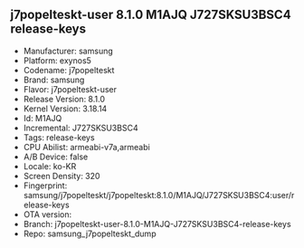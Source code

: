 ## j7popelteskt-user 8.1.0 M1AJQ J727SKSU3BSC4 release-keys
- Manufacturer: samsung
- Platform: exynos5
- Codename: j7popelteskt
- Brand: samsung
- Flavor: j7popelteskt-user
- Release Version: 8.1.0
- Kernel Version: 3.18.14
- Id: M1AJQ
- Incremental: J727SKSU3BSC4
- Tags: release-keys
- CPU Abilist: armeabi-v7a,armeabi
- A/B Device: false
- Locale: ko-KR
- Screen Density: 320
- Fingerprint: samsung/j7popelteskt/j7popelteskt:8.1.0/M1AJQ/J727SKSU3BSC4:user/release-keys
- OTA version: 
- Branch: j7popelteskt-user-8.1.0-M1AJQ-J727SKSU3BSC4-release-keys
- Repo: samsung_j7popelteskt_dump
